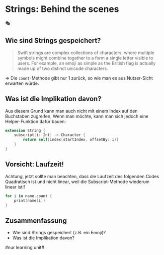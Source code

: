 # Strings: Behind the scenes
🎭

## Wie sind Strings gespeichert?
> Swift strings are complex collections of characters, where multiple symbols might combine together to a form a single letter visible to users. For example, an emoji as simple as the British flag is actually made up of two distinct unicode characters.

=\> Die `count`-Methode gibt nur 1 zurück, so wie man es aus Nutzer-Sicht erwarten würde.

## Was ist die Implikation davon?
Aus diesem Grund kann man auch nicht mit einem Index auf den Buchstaben zugreifen, Wenn man möchte, kann man sich jedoch eine Helper-Funktion dafür bauen:

```swift
extension String {
    subscript(i: Int) -> Character {
        return self[index(startIndex, offsetBy: i)]
    }
}
```

## Vorsicht: Laufzeit!
Achtung, jetzt sollte man beachten, dass die Laufzeit des folgenden Codes Quadratisch ist und nicht linear, weil die Subscript-Methode wiederum linear ist!!

```swift
for i in name.count {
    print(name[i])
}
```

## Zusammenfassung

- Wie sind Strings gespeichert (z.B. ein Emoji)?
- Was ist die Implikation davon?

#nur learning unit#